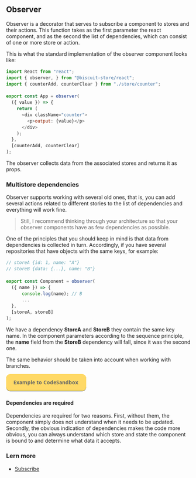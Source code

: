 ## Observer

Observer is a decorator that serves to subscribe a component to stores and their actions. This function takes as the first parameter the react component, and as the second the list of dependencies, which can consist of one or more store or action.

This is what the standard implementation of the observer component looks like:

```javascript
import React from "react";
import { observer, } from "@biscuit-store/react";
import { counterAdd, counterClear } from "./store/counter";

export const App = observer(
  ({ value }) => {
    return (
      <div className="counter">
        <p>output: {value}</p>
      </div>
    );
  },
  [counterAdd, counterClear]
);
```
The observer collects data from the associated stores and returns it as props.

### Multistore dependencies
Observer supports working with several old ones, that is, you can add several actions related to different stories to the list of dependencies and everything will work fine.

> Still, I recommend thinking through your architecture so that your observer components have as few dependencies as possible.

One of the principles that you should keep in mind is that data from dependencies is collected in turn. Accordingly, if you have several repositories that have objects with the same keys, for example:

```javascript
// storeA {id: 1, name: "A"}
// storeB {data: {...}, name: "B"}

export const Component = observer(
  ({ name }) => {
      console.log(name); // B
      ...
  },
  [storeA, storeB]
);
```
We have a dependency **StoreA** and **StoreB** they contain the same key name. In the component parameters according to the sequence principle, the **name** field from the **StoreB** dependency will fall, since it was the second one.

The same behavior should be taken into account when working with branches.

[![N|Solid](../assets/exemple-button.png)](https://codesandbox.io/s/pedantic-rosalind-r3neo?file=/src/index.js)
#### Dependencies are required
Dependencies are required for two reasons. First, without them, the component simply does not understand when it needs to be updated. Secondly, the obvious indication of dependencies makes the code more obvious, you can always understand which store and state the component is bound to and determine what data it accepts.
### Lern more
- [Subscribe](./SUBSCRIBE.md)